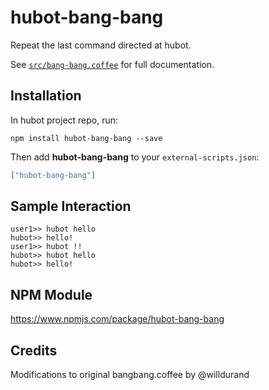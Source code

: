 # hubot-bang-bang

Repeat the last command directed at hubot.

See [`src/bang-bang.coffee`](src/bang-bang.coffee) for full documentation.

## Installation

In hubot project repo, run:

`npm install hubot-bang-bang --save`

Then add **hubot-bang-bang** to your `external-scripts.json`:

```json
["hubot-bang-bang"]
```

## Sample Interaction

```
user1>> hubot hello
hubot>> hello!
user1>> hubot !!
hubot>> hubot hello
hubot>> hello!
```

## NPM Module

https://www.npmjs.com/package/hubot-bang-bang

## Credits
Modifications to original bangbang.coffee by @willdurand
